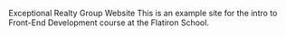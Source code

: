 Exceptional Realty Group Website
This is an example site for the intro to Front-End Development course at the Flatiron School. 

